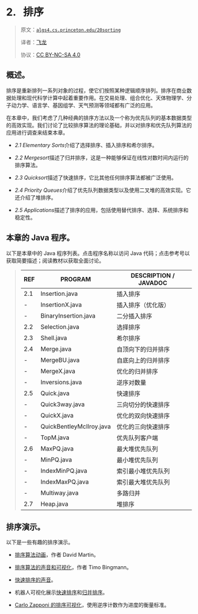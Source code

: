 # 2\.   排序

> 原文：[`algs4.cs.princeton.edu/20sorting`](https://algs4.cs.princeton.edu/20sorting)
> 
> 译者：[飞龙](https://github.com/wizardforcel)
> 
> 协议：[CC BY-NC-SA 4.0](https://creativecommons.org/licenses/by-nc-sa/4.0/)


## 概述。

排序是重新排列一系列对象的过程，使它们按照某种逻辑顺序排列。排序在商业数据处理和现代科学计算中起着重要作用。在交易处理、组合优化、天体物理学、分子动力学、语言学、基因组学、天气预测等领域都有广泛的应用。

在本章中，我们考虑了几种经典的排序方法以及一个称为优先队列的基本数据类型的高效实现。我们讨论了比较排序算法的理论基础，并以对排序和优先队列算法的应用进行调查来结束本章。

+   *2.1 Elementary Sorts*介绍了选择排序、插入排序和希尔排序。

+   *2.2 Mergesort*描述了归并排序，这是一种能够保证在线性对数时间内运行的排序算法。

+   *2.3 Quicksort*描述了快速排序，它比其他任何排序算法都被广泛使用。

+   *2.4 Priority Queues*介绍了优先队列数据类型以及使用二叉堆的高效实现。它还介绍了堆排序。

+   *2.5 Applications*描述了排序的应用，包括使用替代排序、选择、系统排序和稳定性。

## 本章的 Java 程序。

以下是本章中的 Java 程序列表。点击程序名称以访问 Java 代码；点击参考号以获取简要描述；阅读教材以获取全面讨论。

> | REF | PROGRAM | DESCRIPTION / JAVADOC |
> | --- | --- | --- |
> | 2.1 | Insertion.java | 插入排序 |
> | - | InsertionX.java | 插入排序（优化版） |
> | - | BinaryInsertion.java | 二分插入排序 |
> | 2.2 | Selection.java | 选择排序 |
> | 2.3 | Shell.java | 希尔排序 |
> | 2.4 | Merge.java | 自顶向下的归并排序 |
> | - | MergeBU.java | 自底向上的归并排序 |
> | - | MergeX.java | 优化的归并排序 |
> | - | Inversions.java | 逆序对数量 |
> | 2.5 | Quick.java | 快速排序 |
> | - | Quick3way.java | 三向切分的快速排序 |
> | - | QuickX.java | 优化的双向快速排序 |
> | - | QuickBentleyMcIlroy.java | 优化的三向快速排序 |
> | - | TopM.java | 优先队列客户端 |
> | 2.6 | MaxPQ.java | 最大堆优先队列 |
> | - | MinPQ.java | 最小堆优先队列 |
> | - | IndexMinPQ.java | 索引最小堆优先队列 |
> | - | IndexMaxPQ.java | 索引最大堆优先队列 |
> | - | Multiway.java | 多路归并 |
> | 2.7 | Heap.java | 堆排序 |

## 排序演示。

以下是一些有趣的排序演示。

+   [排序算法动画](http://www.sorting-algorithms.com)，作者 David Martin。

+   [排序算法的声音和可视化](http://panthema.net/2013/sound-of-sorting/)，作者 Timo Bingmann。

+   [快速排序的声音](https://www.youtube.com/watch?v=m1PS8IR6Td0)。

+   机器人可视化展示[快速排序](https://www.youtube.com/watch?v=aXXWXz5rF64)和[归并排序](https://www.youtube.com/watch?v=es2T6KY45cA)。

+   [Carlo Zapponi 的排序可视化](http://sorting.at)，使用逆序计数作为进度的衡量标准。

